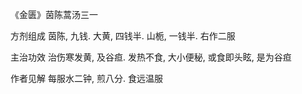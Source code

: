 《金匮》茵陈蒿汤三一

方剂组成 茵陈, 九钱. 大黄, 四钱半. 山栀, 一钱半. 右作二服 

主治功效 治伤寒发黄, 及谷疸. 发热不食, 大小便秘, 或食即头眩, 是为谷疸 

作者见解 每服水二钟, 煎八分. 食远温服 

